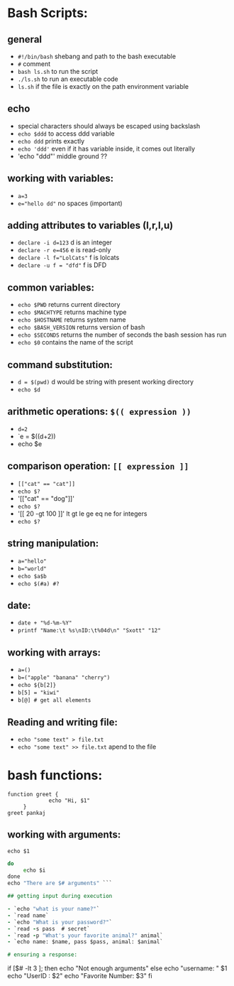 # Bash Scripts:

## general
- `#!/bin/bash` shebang and path to the bash executable
- `#` comment
- `bash ls.sh` to run the script
- `./ls.sh` to run an executable code
- `ls.sh` if the file is exactly on the path environment variable

## echo
- special characters should always be escaped using backslash
- `echo $ddd` to access ddd variable
- `echo ddd` prints exactly
- `echo 'ddd'` even if it has variable inside, it comes out literally
- 'echo "ddd"' middle ground ??

## working with variables:
- `a=3`
- `e="hello dd"` no spaces (important)

## adding attributes to variables (I,r,l,u)
- `declare -i d=123` d is an integer
- `declare -r e=456` e is read-only
- `declare -l f="LolCats"` f is lolcats
- `declare -u f = "dfd"` f is DFD

## common variables:
- `echo $PWD` returns current directory
- `echo $MACHTYPE` returns machine type
- `echo $HOSTNAME` returns system name
- `echo $BASH_VERSION` returns version of bash
- `echo $SECONDS` returns the number of seconds the bash session has run
- `echo $0` contains the name of the script

## command substitution:
- `d = $(pwd)` d would be string with present working directory
- `echo $d`

## arithmetic operations: `$(( expression ))`
- `d=2`
- `e = $((d+2))
- echo $e

## comparison operation: `[[ expression ]]`
- `[["cat" == "cat"]]`
- `echo $?`
- '[["cat" == "dog"]]'
- `echo $?`
- '[[ 20 -gt 100 ]]'  lt gt le ge eq ne for integers
- `echo $?`

## string manipulation:
- `a="hello"`
- `b="world"`
- `echo $a$b`
- `echo $(#a) #?`

## date:
- `date + "%d-%m-%Y"`
- `printf "Name:\t %s\nID:\t%04d\n" "Sxott" "12"`

## working with arrays:
- `a=()`
- `b=("apple" "banana" "cherry")`
- `echo ${b[2]}`
- `b[5] = "kiwi"`
- `b[@] # get all elements`

## Reading and writing file:
- `echo "some text" > file.txt`
- `echo "some text" >> file.txt` apend to the file

# bash functions:
```
function greet {
             echo "Hi, $1"
     }
greet pankaj 
```

## working with arguments:
`echo $1`

``` for i in $@ #for array of arguments
do
     echo $i
done
echo "There are $# arguments" ```

## getting input during execution

- `echo "what is your name?"`
- `read name`
- `echo "What is your password?"`
- `read -s pass  # secret`
- `read -p "What's your favorite animal?" animal`
- `echo name: $name, pass $pass, animal: $animal`

# ensuring a response:
``` 
if [$# -lt 3 ]; then
        echo "Not enough arguments"
else
         echo "username: " $1
         echo "UserID : $2"
         echo "Favorite Number: $3"
fi 
```
